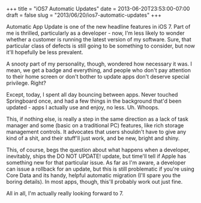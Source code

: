+++
title = "iOS7 Automatic Updates"
date = 2013-06-20T23:53:00-07:00
draft = false
slug = "2013/06/20/ios7-automatic-updates"
+++

Automatic App Update is one of the new headline features in iOS 7.  Part of me is thrilled, particularly as a developer - now, I'm less likely to wonder whether a customer is running the latest version of my software.  Sure, that particular class of defects is still going to be something to consider, but now it'll hopefully be less prevalent.

A snooty part of my personality, though, wondered how necessary it was.  I mean, we get a badge and everything, and people who don't pay attention to their home screen or don't bother to update apps don't deserve special privilege.  Right?

Except, today, I spent all day bouncing between apps.  Never touched Springboard once, and had a few things in the background that'd been updated - apps I actually use and enjoy, no less.  Uh.  Whoops.

This, if nothing else, is really a step in the same direction as a lack of task manager and some (basic on a traditional PC) features, like rich storage management controls.  It advocates that users shouldn't have to give any kind of a shit, and their stuff'll just work, and be new, bright and shiny.

This, of course, begs the question about what happens when a developer, inevitably, ships the DO NOT UPDATE! update, but time'll tell if Apple has something new for that particular issue.  As far as I'm aware, a developer can issue a rollback for an update, but this is still problematic if you're using Core Data and its handy, helpful automatic migration (I'll spare you the boring details).  In most apps, though, this'll probably work out just fine.

All in all, I'm actually really looking forward to 7.